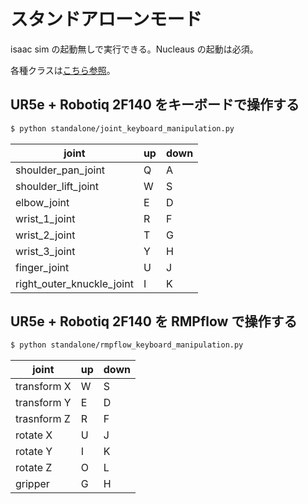 # スタンドアローンモード

isaac sim の起動無しで実行できる。Nucleaus の起動は必須。

各種クラスは[こちら参照](../isaacsim_ext/)。

## UR5e + Robotiq 2F140 をキーボードで操作する

```bash
$ python standalone/joint_keyboard_manipulation.py
```

| joint                     | up  | down |
| ------------------------- | --- | ---- |
| shoulder_pan_joint        | Q   | A    |
| shoulder_lift_joint       | W   | S    |
| elbow_joint               | E   | D    |
| wrist_1_joint             | R   | F    |
| wrist_2_joint             | T   | G    |
| wrist_3_joint             | Y   | H    |
| finger_joint              | U   | J    |
| right_outer_knuckle_joint | I   | K    |

## UR5e + Robotiq 2F140 を RMPflow で操作する

```bash
$ python standalone/rmpflow_keyboard_manipulation.py
```

| joint       | up  | down |
| ----------- | --- | ---- |
| transform X | W   | S    |
| transform Y | E   | D    |
| trasnform Z | R   | F    |
| rotate X    | U   | J    |
| rotate Y    | I   | K    |
| rotate Z    | O   | L    |
| gripper     | G   | H    |
